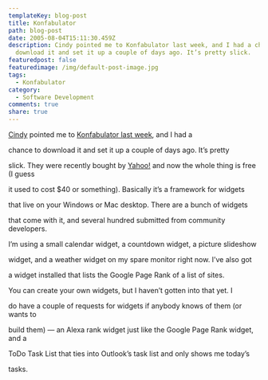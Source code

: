 ```yaml
---
templateKey: blog-post
title: Konfabulator
path: blog-post
date: 2005-08-04T15:11:30.459Z
description: Cindy pointed me to Konfabulator last week, and I had a chance to
  download it and set it up a couple of days ago. It’s pretty slick.
featuredpost: false
featuredimage: /img/default-post-image.jpg
tags:
  - Konfabulator
category:
  - Software Development
comments: true
share: true
---
```

<!--StartFragment-->

[Cindy](http://brucato.us/BLOGS/cindy) pointed me to [Konfabulator last week](http://www.konfabulator.com/), and I had a

chance to download it and set it up a couple of days ago. It’s pretty

slick. They were recently bought by [Yahoo!](http://www.yahoo.com/) and now the whole thing is free (I guess

it used to cost $40 or something). Basically it’s a framework for widgets

that live on your Windows or Mac desktop. There are a bunch of widgets

that come with it, and several hundred submitted from community developers.

I’m using a small calendar widget, a countdown widget, a picture slideshow

widget, and a weather widget on my spare monitor right now. I’ve also got

a widget installed that lists the Google Page Rank of a list of sites.

You can create your own widgets, but I haven’t gotten into that yet. I

do have a couple of requests for widgets if anybody knows of them (or wants to

build them) — an Alexa rank widget just like the Google Page Rank widget, and a

ToDo Task List that ties into Outlook’s task list and only shows me today’s

tasks.

<!--EndFragment-->